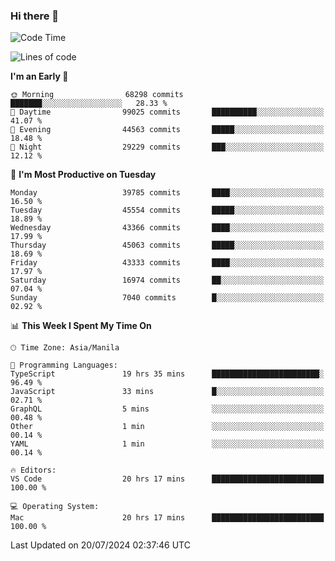 ### Hi there 👋

<!--START_SECTION:waka-->
![Code Time](http://img.shields.io/badge/Code%20Time-5%2C382%20hrs%204%20mins-blue)

![Lines of code](https://img.shields.io/badge/From%20Hello%20World%20I%27ve%20Written-113.2%20million%20lines%20of%20code-blue)

**I'm an Early 🐤** 

```text
🌞 Morning                68298 commits       ███████░░░░░░░░░░░░░░░░░░   28.33 % 
🌆 Daytime                99025 commits       ██████████░░░░░░░░░░░░░░░   41.07 % 
🌃 Evening                44563 commits       █████░░░░░░░░░░░░░░░░░░░░   18.48 % 
🌙 Night                  29229 commits       ███░░░░░░░░░░░░░░░░░░░░░░   12.12 % 
```
📅 **I'm Most Productive on Tuesday** 

```text
Monday                   39785 commits       ████░░░░░░░░░░░░░░░░░░░░░   16.50 % 
Tuesday                  45554 commits       █████░░░░░░░░░░░░░░░░░░░░   18.89 % 
Wednesday                43366 commits       ████░░░░░░░░░░░░░░░░░░░░░   17.99 % 
Thursday                 45063 commits       █████░░░░░░░░░░░░░░░░░░░░   18.69 % 
Friday                   43333 commits       ████░░░░░░░░░░░░░░░░░░░░░   17.97 % 
Saturday                 16974 commits       ██░░░░░░░░░░░░░░░░░░░░░░░   07.04 % 
Sunday                   7040 commits        █░░░░░░░░░░░░░░░░░░░░░░░░   02.92 % 
```


📊 **This Week I Spent My Time On** 

```text
🕑︎ Time Zone: Asia/Manila

💬 Programming Languages: 
TypeScript               19 hrs 35 mins      ████████████████████████░   96.49 % 
JavaScript               33 mins             █░░░░░░░░░░░░░░░░░░░░░░░░   02.71 % 
GraphQL                  5 mins              ░░░░░░░░░░░░░░░░░░░░░░░░░   00.48 % 
Other                    1 min               ░░░░░░░░░░░░░░░░░░░░░░░░░   00.14 % 
YAML                     1 min               ░░░░░░░░░░░░░░░░░░░░░░░░░   00.14 % 

🔥 Editors: 
VS Code                  20 hrs 17 mins      █████████████████████████   100.00 % 

💻 Operating System: 
Mac                      20 hrs 17 mins      █████████████████████████   100.00 % 
```


 Last Updated on 20/07/2024 02:37:46 UTC
<!--END_SECTION:waka-->


<!--
**rad182/rad182** is a ✨ _special_ ✨ repository because its `README.md` (this file) appears on your GitHub profile.

Here are some ideas to get you started:

- 🔭 I’m currently working on ...
- 🌱 I’m currently learning ...
- 👯 I’m looking to collaborate on ...
- 🤔 I’m looking for help with ...
- 💬 Ask me about ...
- 📫 How to reach me: ...
- 😄 Pronouns: ...
- ⚡ Fun fact: ...
-->
